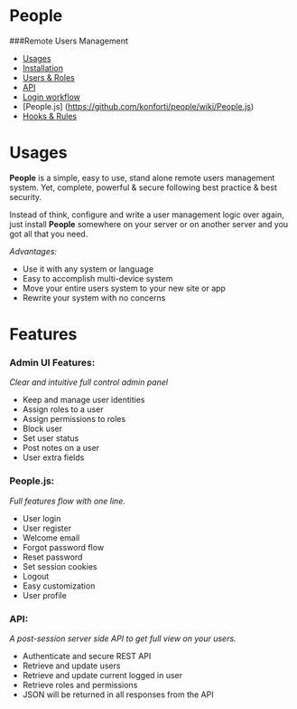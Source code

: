 # People
###Remote Users Management

* [Usages](https://github.com/konforti/people/wiki/Usages)
* [Installation](https://github.com/konforti/people/wiki/Installation)
* [Users & Roles](https://github.com/konforti/people/wiki/Users-&-Roles)
* [API](https://github.com/konforti/people/wiki/API)
* [Login workflow](https://github.com/konforti/people/wiki/Login-workflow)
* [People.js] (https://github.com/konforti/people/wiki/People.js)
* [Hooks & Rules](https://github.com/konforti/people/wiki/Hooks-&-Rules)

# Usages
**People** is a simple, easy to use, stand alone remote users management system.
Yet, complete, powerful & secure following best practice & best security. 

Instead of think, configure and write a user management logic over again,
just install **People** somewhere on your server or on another server and you got all that you need.

_Advantages:_
* Use it with any system or language
* Easy to accomplish multi-device system
* Move your entire users system to your new site or app
* Rewrite your system with no concerns

# Features
### Admin UI Features:
_Clear and intuitive full control admin panel_
* Keep and manage user identities
* Assign roles to a user
* Assign permissions to roles
* Block user
* Set user status
* Post notes on a user
* User extra fields

### People.js:
_Full features flow with one line._
* User login
* User register 
* Welcome email
* Forgot password flow
* Reset password
* Set session cookies
* Logout
* Easy customization
* User profile

### API:
_A post-session server side API to get full view on your users._
* Authenticate and secure REST API
* Retrieve and update users
* Retrieve and update current logged in user
* Retrieve roles and permissions
* JSON will be returned in all responses from the API
